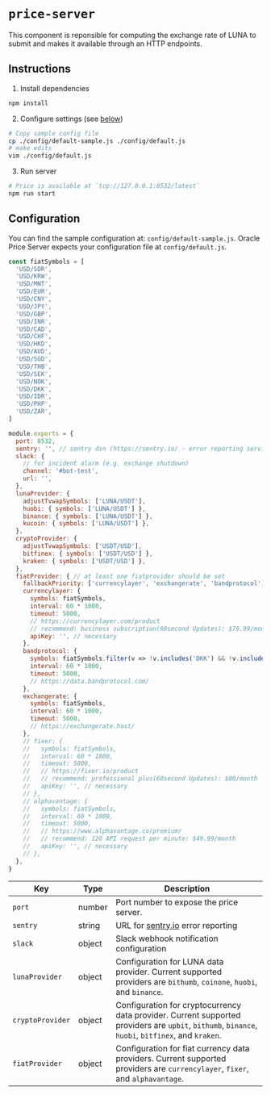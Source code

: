 # `price-server`

This component is reponsible for computing the exchange rate of LUNA to submit and makes it available through an HTTP endpoints.

## Instructions

1. Install dependencies

```sh
npm install
```

2. Configure settings (see [below](#Configuration))

```sh
# Copy sample config file
cp ./config/default-sample.js ./config/default.js
# make edits
vim ./config/default.js
```

3. Run server

```sh
# Price is available at `tcp://127.0.0.1:8532/latest`
npm run start
```

## Configuration

You can find the sample configuration at: `config/default-sample.js`. Oracle Price Server expects your configuration file at `config/default.js`.

```js
const fiatSymbols = [
  'USD/SDR',
  'USD/KRW',
  'USD/MNT',
  'USD/EUR',
  'USD/CNY',
  'USD/JPY',
  'USD/GBP',
  'USD/INR',
  'USD/CAD',
  'USD/CHF',
  'USD/HKD',
  'USD/AUD',
  'USD/SGD',
  'USD/THB',
  'USD/SEK',
  'USD/NOK',
  'USD/DKK',
  'USD/IDR',
  'USD/PHP',
  'USD/ZAR',
]

module.exports = {
  port: 8532,
  sentry: '', // sentry dsn (https://sentry.io/ - error reporting service)
  slack: {
    // for incident alarm (e.g. exchange shutdown)
    channel: '#bot-test',
    url: '',
  },
  lunaProvider: {
    adjustTvwapSymbols: ['LUNA/USDT'],
    huobi: { symbols: ['LUNA/USDT'] },
    binance: { symbols: ['LUNA/USDT'] },
    kucoin: { symbols: ['LUNA/USDT'] },
  },
  cryptoProvider: {
    adjustTvwapSymbols: ['USDT/USD'],
    bitfinex: { symbols: ['USDT/USD'] },
    kraken: { symbols: ['USDT/USD'] },
  },
  fiatProvider: { // at least one fiatprovider should be set
    fallbackPriority: ['currencylayer', 'exchangerate', 'bandprotocol'],
    currencylayer: {
      symbols: fiatSymbols,
      interval: 60 * 1000,
      timeout: 5000,
      // https://currencylayer.com/product
      // recommend: business subscription(60second Updates): $79.99/month
      apiKey: '', // necessary
    },
    bandprotocol: {
      symbols: fiatSymbols.filter(v => !v.includes('DKK') && !v.includes('PHP')),
      interval: 60 * 1000,
      timeout: 5000,
      // https://data.bandprotocol.com/
    },
    exchangerate: {
      symbols: fiatSymbols,
      interval: 60 * 1000,
      timeout: 5000,
      // https://exchangerate.host/
    },
    // fixer: {
    //   symbols: fiatSymbols,
    //   interval: 60 * 1000,
    //   timeout: 5000,
    //   // https://fixer.io/product
    //   // recommend: professional plus(60second Updates): $80/month
    //   apiKey: '', // necessary
    // },
    // alphavantage: {
    //   symbols: fiatSymbols,
    //   interval: 60 * 1000,
    //   timeout: 5000,
    //   // https://www.alphavantage.co/premium/
    //   // recommend: 120 API request per minute: $49.99/month
    //   apiKey: '', // necessary
    // },
  },
}
```

| Key              | Type   | Description                                                                                                                                       |
| ---------------- | ------ | ------------------------------------------------------------------------------------------------------------------------------------------------- |
| `port`           | number | Port number to expose the price server.                                                                                                           |
| `sentry`         | string | URL for [sentry.io](https://sentry.io) error reporting                                                                                            |
| `slack`          | object | Slack webhook notification configuration                                                                                                          |
| `lunaProvider`   | object | Configuration for LUNA data provider. Current supported providers are `bithumb`, `coinone`, `huobi`, and `binance`.                               |
| `cryptoProvider` | object | Configuration for cryptocurrency data provider. Current supported providers are `upbit`, `bithumb`, `binance`, `huobi`, `bitfinex`, and `kraken`. |
| `fiatProvider`   | object | Configuration for fiat currency data providers. Current supported providers are `currencylayer`, `fixer`, and `alphavantage`.                     |
